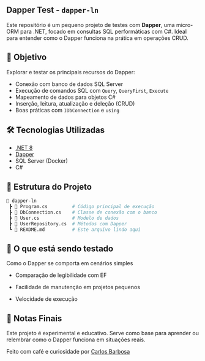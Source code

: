 ## Dapper Test - `dapper-ln`

Este repositório é um pequeno projeto de testes com **Dapper**, uma micro-ORM para .NET, focado em consultas SQL performáticas com C#. Ideal para entender como o Dapper funciona na prática em operações CRUD.

## 🚀 Objetivo

Explorar e testar os principais recursos do Dapper:

- Conexão com banco de dados SQL Server
- Execução de comandos SQL com `Query`, `QueryFirst`, `Execute`
- Mapeamento de dados para objetos C#
- Inserção, leitura, atualização e deleção (CRUD)
- Boas práticas com `IDbConnection` e `using`

## 🛠️ Tecnologias Utilizadas

- [.NET 8](https://dotnet.microsoft.com/)
- [Dapper](https://github.com/DapperLib/Dapper)
- SQL Server (Docker)
- C#

## 📂 Estrutura do Projeto

```bash
📁 dapper-ln
 ┣ 📄 Program.cs         # Código principal de execução
 ┣ 📄 DbConnection.cs    # Classe de conexão com o banco
 ┣ 📄 User.cs            # Modelo de dados
 ┣ 📄 UserRepository.cs  # Métodos com Dapper
 ┗ 📄 README.md          # Este arquivo lindo aqui
```

## 🧪 O que está sendo testado

Como o Dapper se comporta em cenários simples

- Comparação de legibilidade com EF

- Facilidade de manutenção em projetos pequenos

- Velocidade de execução

## 📌 Notas Finais

Este projeto é experimental e educativo. Serve como base para aprender ou relembrar como o Dapper funciona em situações reais.

Feito com café e curiosidade por [Carlos Barbosa](https://github.com/carloslk18)
